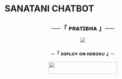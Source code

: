 # SANATANI CHATBOT

<h2 align="center">
    ──「 ᴘʀᴀᴛɪʙʜᴀ 」──
</h2>
<p align="center">
  <img src="https://graph.org/file/84e84ff778b045879d24f.jpg">
</p>

<h3 align="center">
    ─「 ᴅᴇᴩʟᴏʏ ᴏɴ ʜᴇʀᴏᴋᴜ 」─
</h3>

<p align="center"><a href="https://dashboard.heroku.com/new?template=https://github.com/SachinxSanatani/SANATANI-X-CHATBOT"> <img src="https://img.shields.io/badge/Deploy%20On%20Heroku-00FFFF?style=for-the-badge&logo=heroku" width="220" height="38.45"/></a></p>
